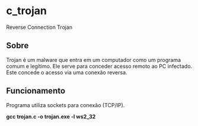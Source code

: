 # c_trojan
Reverse Connection Trojan
<h2>Sobre</h2>
<p>
  Trojan é um malware que entra em um computador como um programa comum e legítimo. 
  Ele serve para conceder acesso remoto ao PC infectado. <br />
  Este concede o acesso via uma conexão reversa.
</p>
<h2>Funcionamento</h2>
<p>
Programa utiliza sockets para conexão (TCP/IP). 
</p>
<p>
<b>gcc trojan.c -o trojan.exe -l ws2_32</b> 
</p>

